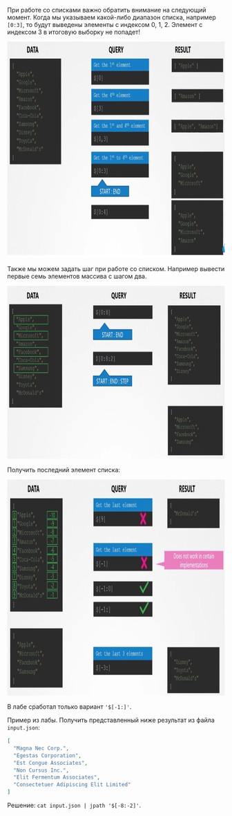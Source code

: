 При работе со списками важно обратить внимание на следующий момент. Когда мы указываем какой-либо диапазон списка, например `[0:3]`, то будут выведены элементы с индексом 0, 1, 2. Элемент с индексом 3 в итоговую выборку не попадет!

<img src="image-12.png" width="900" height="500"><br>

Также мы можем задать шаг при работе со списком. Например вывести первые семь элементов массива с шагом два.

<img src="image-13.png" width="900" height="400"><br>

Получить последний элемент списка:

<img src="image-14.png" width="900" height="500"><br>

В лабе сработал только вариант `'$[-1:]'`.

Пример из лабы. Получить представленный ниже результат из файла `input.json`:

```json
[
  "Magna Nec Corp.",
  "Egestas Corporation",
  "Est Congue Associates",
  "Non Cursus Inc.",
  "Elit Fermentum Associates",
  "Consectetuer Adipiscing Elit Limited"
]
```

Решение: `cat input.json | jpath '$[-8:-2]'`.